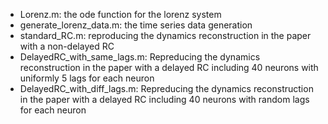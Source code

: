 - Lorenz.m: the ode function for the lorenz system
- generate_lorenz_data.m: the time series data generation
- standard_RC.m: reproducing the dynamics reconstruction in the paper with a non-delayed RC
- DelayedRC_with_same_lags.m: Repreducing the dynamics reconstruction in the paper with a delayed RC including 40 neurons with uniformly 5 lags for each neuron
- DelayedRC_with_diff_lags.m: Repreducing the dynamics reconstruction in the paper with a delayed RC including 40 neurons with random lags for each neuron
